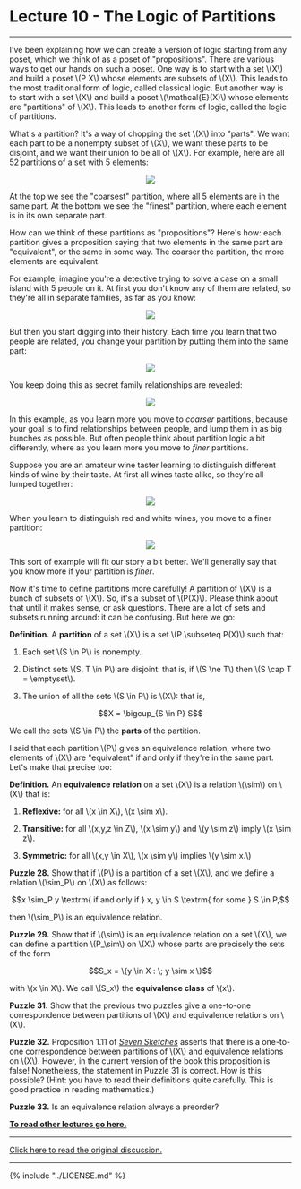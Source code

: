 # Lecture 10 - The Logic of Partitions

---

I've been explaining how we can create a version of logic starting
from any poset, which we think of as a poset of "propositions". There
are various ways to get our hands on such a poset. One way is to start
with a set \\(X\\) and build a poset \\(P X\\) whose elements are
subsets of \\(X\\). This leads to the most traditional form of logic,
called classical logic. But another way is to start with a set \\(X\\)
and build a poset \\(\mathcal{E}(X)\\) whose elements are "partitions"
of \\(X\\). This leads to another form of logic, called the logic of
partitions.

What's a partition? It's a way of chopping the set \\(X\\) into
"parts". We want each part to be a nonempty subset of \\(X\\), we want
these parts to be disjoint, and we want their union to be all of
\\(X\\). For example, here are all 52 partitions of a set with 5
elements:

<center><img src = "http://math.ucr.edu/home/baez/mathematical/7_sketches/partitions_of_5.png"></center>

At the top we see the "coarsest" partition, where all 5 elements are
in the same part. At the bottom we see the "finest" partition, where
each element is in its own separate part.

How can we think of these partitions as "propositions"? Here's how:
each partition gives a proposition saying that two elements in the
same part are "equivalent", or the same in some way. The coarser the
partition, the more elements are equivalent.

For example, imagine you're a detective trying to solve a case on a
small island with 5 people on it. At first you don't know any of them
are related, so they're all in separate families, as far as you know:

<center><img src = "http://math.ucr.edu/home/baez/mathematical/7_sketches/partition_of_5_finest.png"></center>

But then you start digging into their history. Each time you learn
that two people are related, you change your partition by putting them
into the same part:

<center><img src = "http://math.ucr.edu/home/baez/mathematical/7_sketches/partition_of_5_less_fine.png"></center>

You keep doing this as secret family relationships are revealed:

<center><img src = "http://math.ucr.edu/home/baez/mathematical/7_sketches/partition_of_5_coarser.png"></center>

In this example, as you learn more you move to _coarser_ partitions,
because your goal is to find relationships between people, and lump
them in as big bunches as possible. But often people think about
partition logic a bit differently, where as you learn more you move to
_finer_ partitions.

Suppose you are an amateur wine taster learning to distinguish
different kinds of wine by their taste. At first all wines taste
alike, so they're all lumped together:

<center><img src = "http://math.ucr.edu/home/baez/mathematical/7_sketches/partition_of_5_coarsest.png"></center>

When you learn to distinguish red and white wines, you move to a finer
partition:

<center><img src = "http://math.ucr.edu/home/baez/mathematical/7_sketches/partition_of_5_less_coarse.png"></center>

This sort of example will fit our story a bit better. We'll generally
say that you know more if your partition is _finer_.

Now it's time to define partitions more carefully! A partition of
\\(X\\) is a bunch of subsets of \\(X\\). So, it's a subset of
\\(P(X)\\). Please think about that until it makes sense, or ask
questions. There are a lot of sets and subsets running around: it can
be confusing. But here we go:

**Definition.** A **partition** of a set \\(X\\) is a set \\(P
\subseteq P(X)\\) such that:

1. Each set \\(S \in P\\) is nonempty.

2. Distinct sets \\(S, T \in P\\) are disjoint: that is, if \\(S \ne
   T\\) then \\(S \cap T = \emptyset\\).

3. The union of all the sets \\(S \in P\\) is \\(X\\): that is,

<center>$$X = \bigcup_{S \in P} S$$</center>

We call the sets \\(S \in P\\) the **parts** of the partition.

I said that each partition \\(P\\) gives an equivalence relation,
where two elements of \\(X\\) are "equivalent" if and only if they're
in the same part. Let's make that precise too:

**Definition.** An **equivalence relation** on a set \\(X\\) is a
relation \\(\sim\\) on \\(X\\) that is:

1. **Reflexive:** for all \\(x \in X\\), \\(x \sim x\\).

2. **Transitive:** for all \\(x,y,z \in Z\\), \\(x \sim y\\) and \\(y
   \sim z\\) imply \\(x \sim z\\).

3. **Symmetric:** for all \\(x,y \in X\\), \\(x \sim y\\) implies \\(y
   \sim x.\\)

**Puzzle 28.** Show that if \\(P\\) is a partition of a set \\(X\\),
and we define a relation \\(\sim_P\\) on \\(X\\) as follows:

<center>$$x \sim_P y \textrm{ if and only if }  x, y \in S \textrm{ for some } S \in P,$$</center>

then \\(\sim_P\\) is an equivalence relation.

**Puzzle 29.** Show that if \\(\sim\\) is an equivalence relation on a
set \\(X\\), we can define a partition \\(P_\sim\\) on \\(X\\) whose
parts are precisely the sets of the form

<center>$$S_x = \{y \in X : \; y \sim x \}$$</center>

with \\(x \in X\\). We call \\(S_x\\) the **equivalence class** of
\\(x\\).

**Puzzle 31.** Show that the previous two puzzles give a one-to-one
correspondence between partitions of \\(X\\) and equivalence relations
on \\(X\\).

**Puzzle 32.** Proposition 1.11 of _[Seven
Sketches](http://math.mit.edu/~dspivak/teaching/sp18/7Sketches.pdf)_
asserts that there is a one-to-one correspondence between partitions
of \\(X\\) and equivalence relations on \\(X\\). However, in the
current version of the book this proposition is false! Nonetheless,
the statement in Puzzle 31 is correct. How is this possible? (Hint:
you have to read their definitions quite carefully. This is good
practice in reading mathematics.)

**Puzzle 33.** Is an equivalence relation always a preorder?

**[To read other lectures go here.](http://www.azimuthproject.org/azimuth/show/Applied+Category+Theory#Course)**

---

[Click here to read the original discussion.](https://forum.azimuthproject.org/discussion/1963/lecture-10-chapter-1-the-logic-of-partitions/p1)

---

{% include "../LICENSE.md" %}
